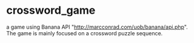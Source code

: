 # crossword_game
a game using Banana API "http://marcconrad.com/uob/banana/api.php". The game is mainly focused on a crossword puzzle sequence.
